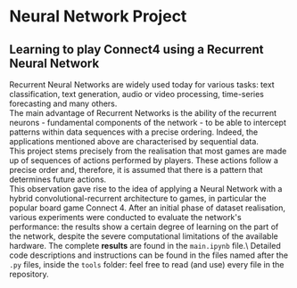 # Neural Network Project
## Learning to play Connect4 using a Recurrent Neural Network
Recurrent Neural Networks are widely used today for various tasks: text classification, text generation, audio or video processing, time-series forecasting and many others.\
The main advantage of Recurrent Networks is the ability of the recurrent neurons - fundamental components of the network - to be able to intercept patterns within data sequences with a precise ordering. Indeed, the applications mentioned above are characterised by sequential data.\
This project stems precisely from the realisation that most games are made up of sequences of actions performed by players. These actions follow a precise order and, therefore, it is assumed that there is a pattern that determines future actions.\
This observation gave rise to the idea of applying a Neural Network with a hybrid convolutional-recurrent architecture to games, in particular the popular board game Connect 4. After an initial phase of dataset realisation, various experiments were conducted to evaluate the network's performance: the results show a certain degree of learning on the part of the network, despite the severe computational limitations of the available hardware.
The complete **results** are found in the `main.ipynb` file.\ 
Detailed code descriptions and instructions can be found in the files named after the `.py` files, inside the `tools` folder: feel free to read (and use) every file in the repository.
